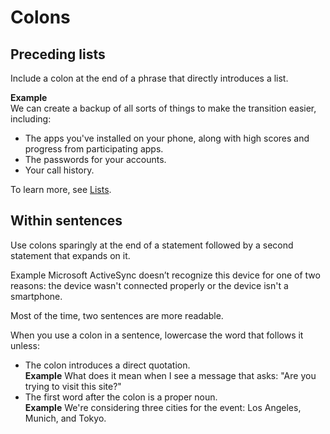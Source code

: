 # Colons

## Preceding lists

Include a colon at the end of a phrase that directly introduces a list.

**Example**  
We can create a backup of all sorts of things to make the transition easier, including: 

  - The apps you've installed on your phone, along with high scores and progress from participating apps. 
  - The passwords for your accounts. 
  - Your call history. 

To learn more, see [Lists](/style-guide/scannable-content/lists).

## Within sentences

Use colons sparingly at the end of a statement followed by a second statement that expands on it. 

Example Microsoft
ActiveSync doesn’t recognize this device for one of two reasons:
the device wasn't connected properly or the device isn't a
smartphone.

Most of the time, two sentences are more readable.

When you use a colon in a sentence, lowercase the word that follows it unless:

  - The colon introduces a direct quotation.  
    **Example** What does it mean when I see a message that asks: "Are you trying to visit this site?"
  - The first word after the colon is a proper noun.  
    **Example** We're considering three cities for the event: Los Angeles, Munich, and Tokyo. 
